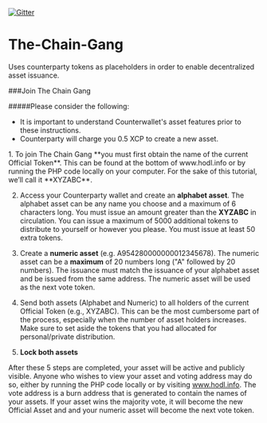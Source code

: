 [![Gitter](https://badges.gitter.im/Join%20Chat.svg)](https://gitter.im/Buskcoin/The-Chain-Gang?utm_source=badge&utm_medium=badge&utm_campaign=pr-badge&utm_content=badge)
# The-Chain-Gang
Uses counterparty tokens as placeholders in order to enable decentralized asset issuance.

###Join The Chain Gang
 
#####Please consider the following:
<div>
<ul>
<li> It is important to understand Counterwallet's asset features prior to these instructions.</li>
<li> Counterparty will charge you 0.5 XCP to create a new asset. </li>
</ul> 
</div>
1. To join The Chain Gang **you must first obtain the name of the current Official Token**. This can be found at the bottom of www.hodl.info or by running the PHP code locally on your computer. For the sake of this tutorial, we’ll call it **XYZABC**. 

2. Access your Counterparty wallet and create an **alphabet asset**. The alphabet asset can be any name you choose and a maximum of 6 characters long. You must issue an amount greater than the **XYZABC** in circulation. You can issue a maximum of 5000 additional tokens to distribute to yourself or however you please. You must issue at least 50 extra tokens.


3. Create a **numeric asset** (e.g. A954280000000012345678). The numeric asset can be a **maximum** of 20 numbers long ("A" followed by 20 numbers). The issuance must match the issuance of your alphabet asset and be issued from the same address. The numeric asset will be used as the next vote token.

4. Send both assets (Alphabet and Numeric) to all holders of the current Official Token (e.g., XYZABC). This can be the most cumbersome part of the process, especially when the number of asset holders increases. Make sure to set aside the tokens that you had allocated for personal/private distribution.

5. **Lock both assets**

After these 5 steps are completed, your asset will be active and publicly visible. Anyone who wishes to view your asset and voting address may do so, either by running the PHP code locally or by visiting www.hodl.info. The vote address is a burn address that is generated to contain the names of your assets. If your asset wins the majority vote, it will become the new Official Asset and and your numeric asset will become the next vote token.
